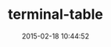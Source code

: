 ---
layout: post
title:  "terminal-table"
repo:   "visionmedia/terminal-table"
date:   2015-02-18 10:44:52
gemurl: http://github.com/visionmedia/terminal-table
---